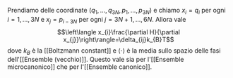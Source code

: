 Prendiamo delle coordinate $(q_{1},\ldots,q_{3N},p_{1},\ldots,p_{3N})$ e chiamo $x_{i}=q_{i}$ per ogni $i=1,\ldots,3N$ e $x_{j}=p_{i-3N}$ per ogni $j=3N+1,\ldots,6N$. Allora vale
$$\left\langle x_{i}\frac{\partial H}{\partial x_{j}}\right\rangle=\delta_{ij}k_{B}T$$
dove $k_{B}$ è la [[Boltzmann constant]] e $\langle\cdot\rangle$ è la media sullo spazio delle fasi dell'[[Ensemble (vecchio)]]. Questo vale sia per l'[[Ensemble microcanonico]] che per l'[[Ensemble canonico]].